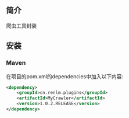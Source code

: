 ## 简介
爬虫工具封装

## 安装
### Maven
在项目的pom.xml的dependencies中加入以下内容:

```xml
<dependency>
    <groupId>cn.renlm.plugins</groupId>
    <artifactId>MyCrawler</artifactId>
    <version>1.0.2.RELEASE</version>
</dependency>
```